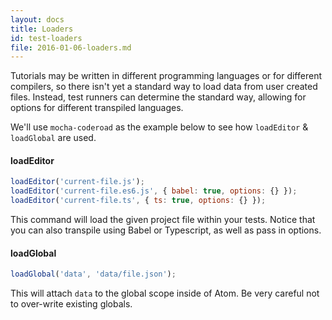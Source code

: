 ```yaml
---
layout: docs
title: Loaders
id: test-loaders
file: 2016-01-06-loaders.md
---
```


Tutorials may be written in different programming languages or for different compilers, so there isn't yet a standard way to load data from user created files. Instead, test runners can determine the standard way, allowing for options for different transpiled languages.

We'll use `mocha-coderoad` as the example below to see how `loadEditor` & `loadGlobal` are used.

#### loadEditor

```js
loadEditor('current-file.js');
loadEditor('current-file.es6.js', { babel: true, options: {} });
loadEditor('current-file.ts', { ts: true, options: {} });
```

This command will load the given project file within your tests. Notice that you can also transpile using Babel or Typescript, as well as pass in options.

#### loadGlobal

```js
loadGlobal('data', 'data/file.json');
```

This will attach `data` to the global scope inside of Atom. Be very careful not to over-write existing globals.
